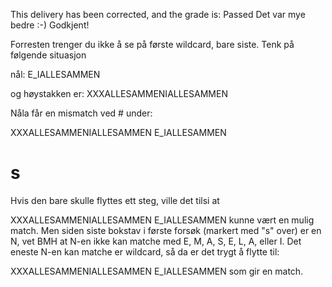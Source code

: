 This delivery has been corrected, and the grade is: Passed
Det var mye bedre :-) Godkjent!

Forresten trenger du ikke å se på første wildcard, bare siste. Tenk på følgende situasjon

nål: E_IALLESAMMEN

og høystakken er:
XXXALLESAMMENIALLESAMMEN

Nåla får en mismatch ved # under:

XXXALLESAMMENIALLESAMMEN
E_IALLESAMMEN
  #         s
Hvis den bare skulle flyttes ett steg, ville det tilsi at

XXXALLESAMMENIALLESAMMEN
 E_IALLESAMMEN
kunne vært en mulig match. Men siden siste bokstav i første forsøk (markert med "s" over) er en N, vet BMH at N-en ikke kan matche med E, M, A, S, E, L, A, eller I.
Det eneste N-en kan matche er wildcard, så da er det trygt å flytte til:

XXXALLESAMMENIALLESAMMEN
           E_IALLESAMMEN
som gir en match.
